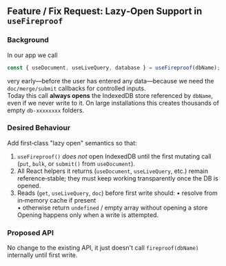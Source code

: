 ## Feature / Fix Request: Lazy‑Open Support in `useFireproof`

### Background

In our app we call

```ts
const { useDocument, useLiveQuery, database } = useFireproof(dbName);
```

very early—before the user has entered any data—because we need the
`doc/merge/submit` callbacks for controlled inputs.  
Today this call **always opens** the IndexedDB store referenced by
`dbName`, even if we never write to it. On large installations this
creates thousands of empty `db‑xxxxxxxx` folders.

### Desired Behaviour

Add first‑class "lazy open" semantics so that:

1. `useFireproof()` _does not_ open IndexedDB until the first mutating
   call (`put`, `bulk`, or `submit()` from `useDocument`).
2. All React helpers it returns (`useDocument`, `useLiveQuery`, etc.)
   remain reference‑stable; they must keep working transparently once
   the DB is opened.
3. Reads (`get`, `useLiveQuery`, `doc`) before first write should:
   • resolve from in‑memory cache if present  
   • otherwise return `undefined` / empty array without opening a store  
   Opening happens only when a write is attempted.

### Proposed API

No change to the existing API, it just doesn't call `fireproof(dbName)` internally until first write.
